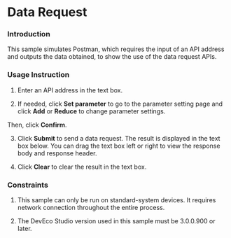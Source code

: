 # Data Request

### Introduction

This sample simulates Postman, which requires the input of an API address and outputs the data obtained, to show the use of the data request APIs.

### Usage Instruction

1. Enter an API address in the text box.

2. If needed, click **Set parameter** to go to the parameter setting page and click **Add** or **Reduce** to change parameter settings. 

Then, click **Confirm**.

3. Click **Submit** to send a data request. The result is displayed in the text box below. You can drag the text box left or right to view the response body and response header.

4. Click **Clear** to clear the result in the text box.

### Constraints

1. This sample can only be run on standard-system devices. It requires network connection throughout the entire process.

2. The DevEco Studio version used in this sample must be 3.0.0.900 or later.
